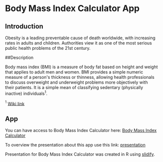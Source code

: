 # Body Mass Index Calculator App

## Introduction

Obesity is a leading preventable cause of death worldwide, with increasing rates in adults and children. Authorities view it as one of the most serious public health problems of the 21st century.

##Description

Body mass index (BMI) is a measure of body fat based on height and weight that applies to adult men and women. BMI provides a simple numeric measure of a person's thickness or thinness, allowing health professionals to discuss overweight and underweight problems more objectively with their patients. It is a simple mean of classifying sedentary (physically inactive) individuals$^1$.

$^1$ [Wiki link](http://en.wikipedia.org/wiki/Body_mass_index)

## App

You can have access to Body Mass Index Calculator here: [Body Mass Index Calculator](https://hukojack.shinyapps.io/course_project/)

To overview the presentation about this app use this link: [presentation](http://htmlpreview.github.io/?https://github.com/HukoJack/Body_Mass_Index_Calculator_App/blob/master/index.html)

Presentation for Body Mass Index Calculator was created in R using [slidify](http://slidify.org/).